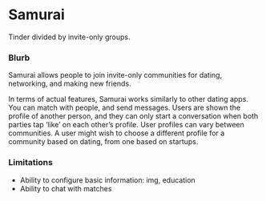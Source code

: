 # Samurai
Tinder divided by invite-only groups.

### Blurb
Samurai allows people to join invite-only communities for dating, networking, and making new friends.

In terms of actual features, Samurai works similarly to other dating apps. You can match with people, and send messages. Users are shown the profile of another person, and they can only start a conversation when both parties tap ‘like’ on each other’s profile. User profiles can vary between communities. A user might wish to choose a different profile for a community based on dating, from one based on startups. 

### Limitations
- Ability to configure basic information: img, education
- Ability to chat with matches
